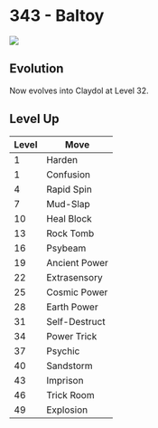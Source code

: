 # 343 - Baltoy
![][343]

## Evolution
Now evolves into Claydol at Level 32.

## Level Up

Level | Move
---   | ---
  1   | Harden
  1   | Confusion
  4   | Rapid Spin
  7   | Mud-Slap
 10   | Heal Block
 13   | Rock Tomb
 16   | Psybeam
 19   | Ancient Power
 22   | Extrasensory
 25   | Cosmic Power
 28   | Earth Power
 31   | Self-Destruct
 34   | Power Trick
 37   | Psychic
 40   | Sandstorm
 43   | Imprison
 46   | Trick Room
 49   | Explosion



[343]: ../img/pokemon/343.png
